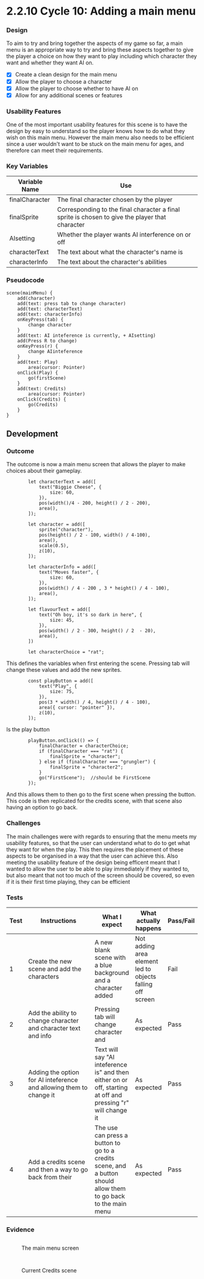 # 2.2.10 Cycle 10: Adding a main menu

### Design

To aim to try and bring together the aspects of my game so far, a main menu is an appropriate way to try and bring these aspects together to give the player a choice on how they want to play including which character they want and whether they want AI on.

* [x] Create a clean design for the main menu
* [x] Allow the player to choose a character
* [x] Allow the player to choose whether to have AI on
* [x] Allow for any additional scenes or features

### Usability Features

One of the most important usability features for this scene is to have the design by easy to understand so the player knows how to do what they wish on this main menu. However the main menu also needs to be efficient since a user wouldn't want to be stuck on the main menu for ages, and therefore can meet their requirements.

### Key Variables

| Variable Name  | Use                                                                                             |
| -------------- | ----------------------------------------------------------------------------------------------- |
| finalCharacter | The final character chosen by the player                                                        |
| finalSprite    | Corresponding to the final character a final sprite is chosen to give the player that character |
| AIsetting      | Whether the player wants AI interference on or off                                              |
| characterText  | The text about what the character's name is                                                     |
| characterInfo  | The text about the character's abilities                                                        |

### Pseudocode

```
scene(mainMenu) {
    add(character)
    add(text: press tab to change character)
    add(text: characterText)
    add(text: characterInfo)
    onKeyPress(tab) {
        change character
    }
    add(text: AI inteference is currently, + AIsetting)
    add(Press R to change)
    onKeyPress(r) {
        change AIinteference
    }
    add(text: Play)
        area(cursor: Pointer)
    onClick(Play) {
        go(firstScene)
    }
    add(text: Credits)
        area(cursor: Pointer)
    onClick(Credits) {
        go(Credits)
    }
}
```

## Development

### Outcome

The outcome is now a main menu screen that allows the player to make choices about their gameplay.

```
        let characterText = add([
            text("Biggie Cheese", {
                size: 60,
            }),
            pos(width()/4 - 200, height() / 2 - 200),
            area(),
        ]);

        let character = add([
            sprite("character"),
            pos(height() / 2 - 100, width() / 4-100),
            area(),
            scale(0.5),
            z(10),
        ]);
        
        let characterInfo = add([
            text("Moves faster", {
                size: 60,
            }),
            pos(width() / 4 - 200 , 3 * height() / 4 - 100),
            area(),
        ]);
        
        let flavourText = add([
            text("Oh boy, it's so dark in here", {
                size: 45,
            }),
            pos(width() / 2 - 300, height() / 2  - 20),
            area(),
        ])
        
        let characterChoice = "rat";
```

This defines the variables when first entering the scene. Pressing tab will change these values and add the new sprites.

```
        const playButton = add([
            text("Play", {
                size: 75,
            }),
            pos(3 * width() / 4, height() / 4 - 100),
            area({ cursor: "pointer" }),
            z(10),
        ]);
```

Is the play button

```
        playButton.onClick(() => {
            finalCharacter = characterChoice;
            if (finalCharacter === "rat") {
                finalSprite = "character";
            } else if (finalCharacter === "grungler") {
                finalSprite = "character2";
            }
            go("FirstScene");  //should be FirstScene
        });
```

And this allows them to then go to the first scene when pressing the button. This code is then replicated for the credits scene, with that scene also having an option to go back.

### Challenges

The main challenges were with regards to ensuring that the menu meets my usability features, so that the user can understand what to do to get what they want for when the play. This then requires the placement of these aspects to be organised in a way that the user can achieve this. Also meeting the usability feature of the design being efficent meant that I wanted to allow the user to be able to play immediately if they wanted to, but also meant that not too much of the screen should be covered, so even if it is their first time playing, they can be efficient

### Tests

<table><thead><tr><th>Test</th><th width="182">Instructions</th><th>What I expect</th><th>What actually happens</th><th>Pass/Fail</th></tr></thead><tbody><tr><td>1</td><td>Create the new scene and add the characters</td><td>A new blank scene with a blue background and a character added</td><td>Not adding area element led to objects falling off screen </td><td>Fail</td></tr><tr><td>2</td><td>Add the ability to change character and character text and info</td><td>Pressing tab will change character and </td><td>As expected</td><td>Pass</td></tr><tr><td>3</td><td>Adding the option for AI inteference and allowing them to change it</td><td> Text will say "AI inteference is" and then either on or off, starting at off and pressing "r" will change it</td><td>As expected</td><td>Pass</td></tr><tr><td>4</td><td>Add a credits scene and then a way to go back from their</td><td>The use can press a button to go to a credits scene, and a button should allow them to go back to the main menu</td><td>As expected</td><td>Pass</td></tr></tbody></table>

### Evidence

<figure><img src="../.gitbook/assets/image (17).png" alt=""><figcaption><p>The main menu screen</p></figcaption></figure>

<figure><img src="../.gitbook/assets/image (1) (1) (1) (1) (1).png" alt=""><figcaption></figcaption></figure>

<figure><img src="../.gitbook/assets/image (2) (1) (1).png" alt=""><figcaption><p>Current Credits scene</p></figcaption></figure>
